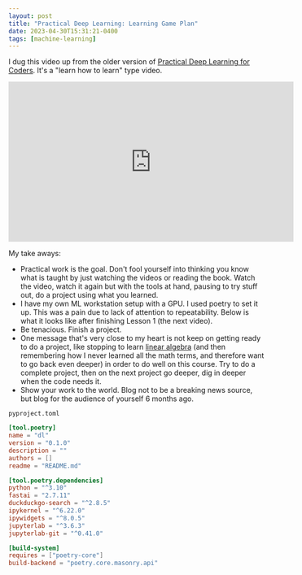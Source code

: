 ```yaml
---
layout: post
title: "Practical Deep Learning: Learning Game Plan"
date: 2023-04-30T15:31:21-0400
tags: [machine-learning]
---
```


I dug this video up from the older version of [Practical Deep Learning for Coders](https://course.fast.ai/).  It's a "learn how to learn" type video.

<iframe width="560" height="315" src="https://www.youtube.com/embed/gGxe2mN3kAg" title="YouTube video player" frameborder="0" allow="accelerometer; autoplay; clipboard-write; encrypted-media; gyroscope; picture-in-picture; web-share" allowfullscreen></iframe>

My take aways:

- Practical work is the goal.  Don't fool yourself into thinking you know what is taught by just watching the videos or reading the book.  Watch the video, watch it again but with the tools at hand, pausing to try stuff out, do a project using what you learned.
- I have my own ML workstation setup with a GPU.  I used poetry to set it up.  This was a pain due to lack of attention to repeatability.  Below is what it looks like after finishing Lesson 1 (the next video).
- Be tenacious.  Finish a project.
- One message that's very close to my heart is not keep on getting ready to do a project, like stopping to learn [linear algebra](https://www.khanacademy.org/math/linear-algebra) (and then remembering how I never learned all the math terms, and therefore want to go back even deeper) in order to do well on this course.  Try to do a complete project, then on the next project go deeper, dig in deeper when the code needs it.
- Show your work to the world.  Blog not to be a breaking news source, but blog for the audience of yourself 6 months ago.

`pyproject.toml`

```toml
[tool.poetry]
name = "dl"
version = "0.1.0"
description = ""
authors = []
readme = "README.md"

[tool.poetry.dependencies]
python = "^3.10"
fastai = "2.7.11"
duckduckgo-search = "^2.8.5"
ipykernel = "^6.22.0"
ipywidgets = "^8.0.5"
jupyterlab = "^3.6.3"
jupyterlab-git = "^0.41.0"

[build-system]
requires = ["poetry-core"]
build-backend = "poetry.core.masonry.api"
```
